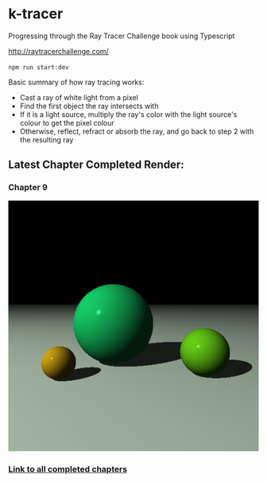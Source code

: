 # k-tracer

Progressing through the Ray Tracer Challenge book using Typescript

http://raytracerchallenge.com/

`npm run start:dev`

Basic summary of how ray tracing works:
* Cast a ray of white light from a pixel
* Find the first object the ray intersects with
* If it is a light source, multiply the ray's color with the light source's colour to get the pixel colour
* Otherwise, reflect, refract or absorb the ray, and go back to step 2 with the resulting ray

## Latest Chapter Completed Render:
### Chapter 9

![Screenshot](renders/k-tracer-chapter-9.png)

### [Link to all completed chapters](renders)